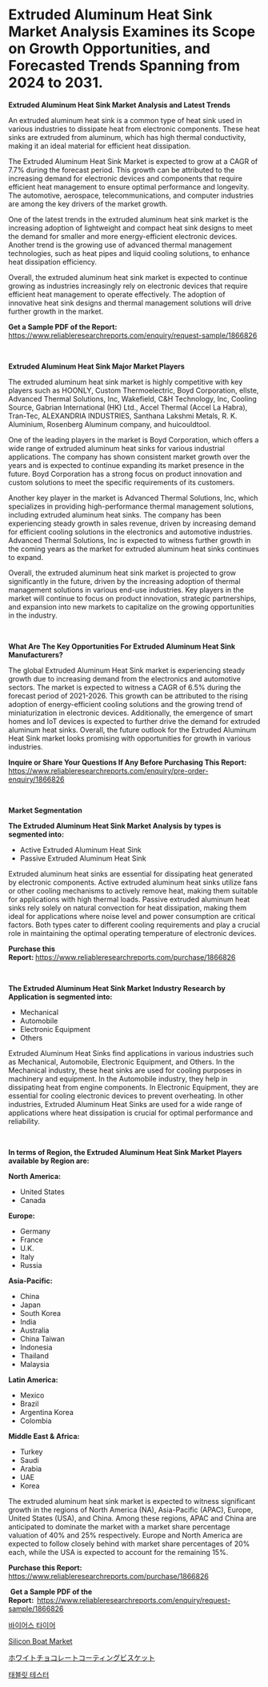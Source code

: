 <p><h1>Extruded Aluminum Heat Sink Market Analysis Examines its Scope on Growth Opportunities, and Forecasted Trends Spanning from 2024 to 2031.</h1></p><p><strong>Extruded Aluminum Heat Sink Market Analysis and Latest Trends</strong></p>
<p><p>An extruded aluminum heat sink is a common type of heat sink used in various industries to dissipate heat from electronic components. These heat sinks are extruded from aluminum, which has high thermal conductivity, making it an ideal material for efficient heat dissipation.</p><p>The Extruded Aluminum Heat Sink Market is expected to grow at a CAGR of 7.7% during the forecast period. This growth can be attributed to the increasing demand for electronic devices and components that require efficient heat management to ensure optimal performance and longevity. The automotive, aerospace, telecommunications, and computer industries are among the key drivers of the market growth.</p><p>One of the latest trends in the extruded aluminum heat sink market is the increasing adoption of lightweight and compact heat sink designs to meet the demand for smaller and more energy-efficient electronic devices. Another trend is the growing use of advanced thermal management technologies, such as heat pipes and liquid cooling solutions, to enhance heat dissipation efficiency.</p><p>Overall, the extruded aluminum heat sink market is expected to continue growing as industries increasingly rely on electronic devices that require efficient heat management to operate effectively. The adoption of innovative heat sink designs and thermal management solutions will drive further growth in the market.</p></p>
<p><strong>Get a Sample PDF of the Report:&nbsp;</strong> <a href="https://www.reliableresearchreports.com/enquiry/request-sample/1866826">https://www.reliableresearchreports.com/enquiry/request-sample/1866826</a></p>
<p>&nbsp;</p>
<p><strong>Extruded Aluminum Heat Sink Major Market Players</strong></p>
<p><p>The extruded aluminum heat sink market is highly competitive with key players such as HOONLY, Custom Thermoelectric, Boyd Corporation, ellste, Advanced Thermal Solutions, Inc, Wakefield, C&H Technology, Inc, Cooling Source, Gabrian International (HK) Ltd., Accel Thermal (Accel La Habra), Tran-Tec, ALEXANDRIA INDUSTRIES, Santhana Lakshmi Metals, R. K. Aluminium, Rosenberg Aluminum company, and huicouldtool.</p><p>One of the leading players in the market is Boyd Corporation, which offers a wide range of extruded aluminum heat sinks for various industrial applications. The company has shown consistent market growth over the years and is expected to continue expanding its market presence in the future. Boyd Corporation has a strong focus on product innovation and custom solutions to meet the specific requirements of its customers.</p><p>Another key player in the market is Advanced Thermal Solutions, Inc, which specializes in providing high-performance thermal management solutions, including extruded aluminum heat sinks. The company has been experiencing steady growth in sales revenue, driven by increasing demand for efficient cooling solutions in the electronics and automotive industries. Advanced Thermal Solutions, Inc is expected to witness further growth in the coming years as the market for extruded aluminum heat sinks continues to expand.</p><p>Overall, the extruded aluminum heat sink market is projected to grow significantly in the future, driven by the increasing adoption of thermal management solutions in various end-use industries. Key players in the market will continue to focus on product innovation, strategic partnerships, and expansion into new markets to capitalize on the growing opportunities in the industry.</p></p>
<p>&nbsp;</p>
<p><strong>What Are The Key Opportunities For Extruded Aluminum Heat Sink Manufacturers?</strong></p>
<p><p>The global Extruded Aluminum Heat Sink market is experiencing steady growth due to increasing demand from the electronics and automotive sectors. The market is expected to witness a CAGR of 6.5% during the forecast period of 2021-2026. This growth can be attributed to the rising adoption of energy-efficient cooling solutions and the growing trend of miniaturization in electronic devices. Additionally, the emergence of smart homes and IoT devices is expected to further drive the demand for extruded aluminum heat sinks. Overall, the future outlook for the Extruded Aluminum Heat Sink market looks promising with opportunities for growth in various industries.</p></p>
<p><strong>Inquire or Share Your Questions If Any Before Purchasing This Report:</strong> <a href="https://www.reliableresearchreports.com/enquiry/pre-order-enquiry/1866826">https://www.reliableresearchreports.com/enquiry/pre-order-enquiry/1866826</a></p>
<p>&nbsp;</p>
<p><strong>Market Segmentation</strong></p>
<p><strong>The Extruded Aluminum Heat Sink Market Analysis by types is segmented into:</strong></p>
<p><ul><li>Active Extruded Aluminum Heat Sink</li><li>Passive Extruded Aluminum Heat Sink</li></ul></p>
<p><p>Extruded aluminum heat sinks are essential for dissipating heat generated by electronic components. Active extruded aluminum heat sinks utilize fans or other cooling mechanisms to actively remove heat, making them suitable for applications with high thermal loads. Passive extruded aluminum heat sinks rely solely on natural convection for heat dissipation, making them ideal for applications where noise level and power consumption are critical factors. Both types cater to different cooling requirements and play a crucial role in maintaining the optimal operating temperature of electronic devices.</p></p>
<p><strong>Purchase this Report:&nbsp;</strong><a href="https://www.reliableresearchreports.com/purchase/1866826">https://www.reliableresearchreports.com/purchase/1866826</a></p>
<p>&nbsp;</p>
<p><strong>The Extruded Aluminum Heat Sink Market Industry Research by Application is segmented into:</strong></p>
<p><ul><li>Mechanical</li><li>Automobile</li><li>Electronic Equipment</li><li>Others</li></ul></p>
<p><p>Extruded Aluminum Heat Sinks find applications in various industries such as Mechanical, Automobile, Electronic Equipment, and Others. In the Mechanical industry, these heat sinks are used for cooling purposes in machinery and equipment. In the Automobile industry, they help in dissipating heat from engine components. In Electronic Equipment, they are essential for cooling electronic devices to prevent overheating. In other industries, Extruded Aluminum Heat Sinks are used for a wide range of applications where heat dissipation is crucial for optimal performance and reliability.</p></p>
<p>&nbsp;</p>
<p><strong>In terms of Region, the Extruded Aluminum Heat Sink Market Players available by Region are:</strong></p>
<p>
    <p> <strong> North America: </strong>
        <ul>
            <li>United States</li>
            <li>Canada</li>
        </ul>
        </p> 
    <p> <strong> Europe: </strong>
        <ul>
            <li>Germany</li>
            <li>France</li>
            <li>U.K.</li>
            <li>Italy</li>
            <li>Russia</li>
        </ul>
        </p> 
    <p> <strong> Asia-Pacific: </strong>
        <ul>
            <li>China</li>
            <li>Japan</li>
            <li>South Korea</li>
            <li>India</li>
            <li>Australia</li>
            <li>China Taiwan</li>
            <li>Indonesia</li>
            <li>Thailand</li>
            <li>Malaysia</li>
        </ul>
        </p> 
    <p> <strong> Latin America: </strong>
        <ul>
            <li>Mexico</li>
            <li>Brazil</li>
            <li>Argentina Korea</li>
            <li>Colombia</li>
        </ul>
        </p> 
    <p> <strong> Middle East & Africa: </strong>
        <ul>
            <li>Turkey</li>
            <li>Saudi</li>
            <li>Arabia</li>
            <li>UAE</li>
            <li>Korea</li>
        </ul>
    </p>
    </p>
<p><p>The extruded aluminum heat sink market is expected to witness significant growth in the regions of North America (NA), Asia-Pacific (APAC), Europe, United States (USA), and China. Among these regions, APAC and China are anticipated to dominate the market with a market share percentage valuation of 40% and 25% respectively. Europe and North America are expected to follow closely behind with market share percentages of 20% each, while the USA is expected to account for the remaining 15%.</p></p>
<p><strong>Purchase this Report: </strong><a href="https://www.reliableresearchreports.com/purchase/1866826">https://www.reliableresearchreports.com/purchase/1866826</a></p>
<p>&nbsp;<strong>Get a Sample PDF of the Report:&nbsp;&nbsp;</strong><a href="https://www.reliableresearchreports.com/enquiry/request-sample/1866826">https://www.reliableresearchreports.com/enquiry/request-sample/1866826</a></p>
<p><strong></strong></p>
<p><p><a href="https://medium.com/@everettilkinson56562023/%EB%B0%94%EC%9D%B4%EC%96%B4%EC%8A%A4-%ED%83%80%EC%9D%B4%EC%96%B4-%EC%8B%9C%EC%9E%A5-%EB%B6%84%EC%84%9D-cagr-%EC%8B%9C%EC%9E%A5-%EC%84%B8%EB%B6%84%ED%99%94-%EB%B0%8F-%EA%B8%80%EB%A1%9C%EB%B2%8C-%EC%82%B0%EC%97%85-%EA%B0%9C%EC%9A%94-ddfe2a38741b">바이어스 타이어</a></p><p><a href="https://github.com/WillieWoodard/Market-Research-Report-List-4/blob/main/silicon-boat-market.md">Silicon Boat Market</a></p><p><a href="https://github.com/oafhukehf4709715/Market-Research-Report-List-1/blob/main/897807011882.md">ホワイトチョコレートコーティングビスケット</a></p><p><a href="https://medium.com/@dewayneber2023/%ED%83%9C%EB%B8%94%EB%A6%BF-%ED%85%8C%EC%8A%A4%ED%84%B0-%EC%8B%9C%EC%9E%A5-%EC%A2%85%EB%A5%98-%EC%9D%91%EC%9A%A9-%EB%B0%8F-%EC%A7%80%EB%A6%AC%EB%B3%84%EB%A1%9C-%EC%A2%85%ED%95%A9%EC%A0%81%EC%9C%BC%EB%A1%9C-%ED%8F%89%EA%B0%80-3130e95090b3">태블릿 테스터</a></p></p>